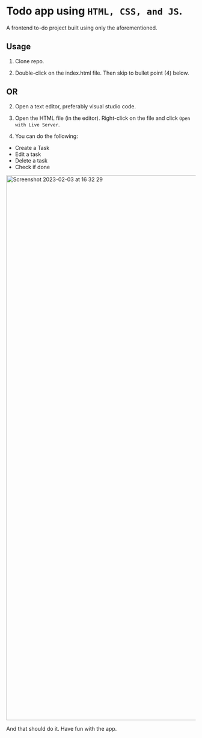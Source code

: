 # Todo app using ```HTML, CSS, and JS```.

A frontend to-do project built using only the aforementioned.

## Usage

1. Clone repo.

2. Double-click on the index.html file. Then skip to bullet point (4) below.


## OR

2. Open a text editor, preferably visual studio code.

3. Open the HTML file (in the editor). Right-click on the file and click ```Open with Live Server```.

4. You can do the following:
* Create a Task
* Edit a task
* Delete a task
* Check if done

<img width="1448" alt="Screenshot 2023-02-03 at 16 32 29" src="https://user-images.githubusercontent.com/82647525/216642926-ea559a4c-fef1-4e9a-96a1-8f9be52268fb.png">

And that should do it. Have fun with the app.
